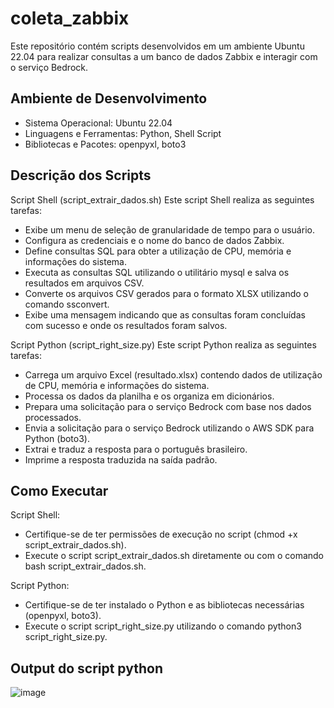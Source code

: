 # coleta_zabbix
Este repositório contém scripts desenvolvidos em um ambiente Ubuntu 22.04 para realizar consultas a um banco de dados Zabbix e interagir com o serviço Bedrock.


## Ambiente de Desenvolvimento
* Sistema Operacional: Ubuntu 22.04
* Linguagens e Ferramentas: Python, Shell Script
* Bibliotecas e Pacotes: openpyxl, boto3

## Descrição dos Scripts
Script Shell (script_extrair_dados.sh)
Este script Shell realiza as seguintes tarefas:

* Exibe um menu de seleção de granularidade de tempo para o usuário.
* Configura as credenciais e o nome do banco de dados Zabbix.
* Define consultas SQL para obter a utilização de CPU, memória e informações do sistema.
* Executa as consultas SQL utilizando o utilitário mysql e salva os resultados em arquivos CSV.
* Converte os arquivos CSV gerados para o formato XLSX utilizando o comando ssconvert.
* Exibe uma mensagem indicando que as consultas foram concluídas com sucesso e onde os resultados foram salvos.

Script Python (script_right_size.py)
Este script Python realiza as seguintes tarefas:

* Carrega um arquivo Excel (resultado.xlsx) contendo dados de utilização de CPU, memória e informações do sistema.
* Processa os dados da planilha e os organiza em dicionários.
* Prepara uma solicitação para o serviço Bedrock com base nos dados processados.
* Envia a solicitação para o serviço Bedrock utilizando o AWS SDK para Python (boto3).
* Extrai e traduz a resposta para o português brasileiro.
* Imprime a resposta traduzida na saída padrão.

## Como Executar
Script Shell:
* Certifique-se de ter permissões de execução no script (chmod +x script_extrair_dados.sh).
* Execute o script script_extrair_dados.sh diretamente ou com o comando bash script_extrair_dados.sh.


Script Python:
* Certifique-se de ter instalado o Python e as bibliotecas necessárias (openpyxl, boto3).
* Execute o script script_right_size.py utilizando o comando python3 script_right_size.py.


## Output do script python
![image](https://github.com/EricFernandes26/coleta_zabbix/assets/83287307/462b72cc-5895-4779-b1ec-ab94d4c1749d)
